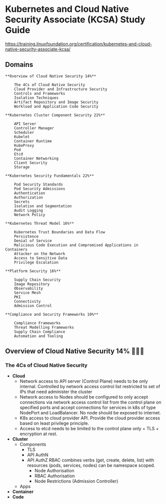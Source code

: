 # Kubernetes and Cloud Native Security Associate (KCSA) Study Guide

https://training.linuxfoundation.org/certification/kubernetes-and-cloud-native-security-associate-kcsa/

## Domains

```
**Overview of Cloud Native Security 14%**

    The 4Cs of Cloud Native Security
    Cloud Provider and Infrastructure Security
    Controls and Frameworks
    Isolation Techniques
    Artifact Repository and Image Security
    Workload and Application Code Security

**Kubernetes Cluster Component Security 22%**

    API Server
    Controller Manager
    Scheduler
    Kubelet
    Container Runtime
    KubeProxy
    Pod
    Etcd
    Container Networking
    Client Security
    Storage

**Kubernetes Security Fundamentals 22%**

    Pod Security Standards
    Pod Security Admissions
    Authentication
    Authorization
    Secrets
    Isolation and Segmentation
    Audit Logging
    Network Policy

**Kubernetes Threat Model 16%**

    Kubernetes Trust Boundaries and Data Flow
    Persistence
    Denial of Service
    Malicious Code Execution and Compromised Applications in Containers
    Attacker on the Network
    Access to Sensitive Data
    Privilege Escalation

**Platform Security 16%**

    Supply Chain Security
    Image Repository
    Observability
    Service Mesh
    PKI
    Connectivity
    Admission Control

**Compliance and Security Frameworks 10%**

    Compliance Frameworks
    Threat Modelling Frameworks
    Supply Chain Compliance
    Automation and Tooling
```

## Overview of Cloud Native Security 14% 🕵🏻‍♂️
### The 4Cs of Cloud Native Security
- **Cloud**
    - Network access to API server (Control Plane) needs to be only internal. Controlled by network access control list restricted to set of IPs that need administer the cluster
    - Network access to Nodes should be configured to only accept connections via network access control list from the control plane on specified ports and accept connections for services in k8s of type NodePort and LoadBalancer. No node should be exposed to internet.
    - K8s access to cloud provider API. Provide the cloud provider access based on least privilege principle.
    - Access to etcd needs to be limited to the control plane only + TLS + encryption at rest.
- **Cluster**
    - Components
        - TLS
        - API AuthN
        - API AuthZ RBAC combines verbs (get, create, delete, list) with resources (pods, services, nodes) can be namespace scoped.
            - Node Authorisation
            - RBAC Authorisation
            - Node Restrictions (Admission Controller)
    - Apps
- **Container**
- **Code**

